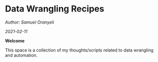 Data Wrangling Recipes
=======================

*Author: Samuel Oranyeli*

*2021-02-11*

**Welcome**

This space is a collection of my thoughts/scripts related to data wrangling and automation.